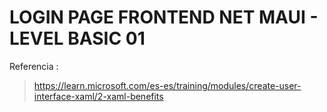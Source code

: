 # LOGIN PAGE FRONTEND NET MAUI - LEVEL BASIC 01

Referencia : 
> https://learn.microsoft.com/es-es/training/modules/create-user-interface-xaml/2-xaml-benefits

